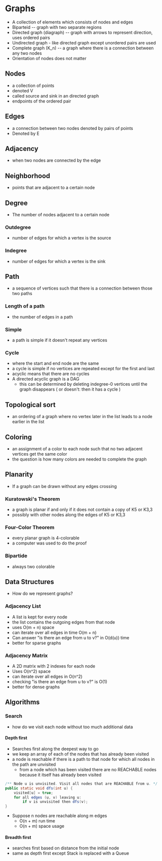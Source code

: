 # Graphs
+ A collection of elements which consists of nodes and edges
+ Biparteid -- graph with two separate regions
+ Directed graph (diagraph) -- graph with arrows to represent direction, uses ordered pairs
+ Undirected graph - like directed graph except unordered pairs are used
+ Complete graph (K\_n) -- a graph where there is a connection between any two nodes
+ Orientation of nodes does not matter

## Nodes
+ a collection of points 
+ denoted V
+ called source and sink in an directed graph
+ endpoints of the ordered pair

## Edges
+ a connection between two nodes denoted by pairs of points
+ Denoted by E

## Adjacency
+ when two nodes are connected by the edge

## Neighborhood
+ points that are adjacent to a certain node

## Degree
+ The number of nodes adjacent to a certain node

### Outdegree
+ number of edges for which a vertex is the source

### Indegree
+ number of edges for which a vertex is the sink

## Path
+ a sequence of vertices such that there is a connection between those two paths

### Length of a path
+ the number of edges in a path

### Simple
+ a path is simple if it doesn't repeat any vertices

### Cycle
+ where the start and end node are the same
+ a cycle is simple if no vertices are repeated except for the first and last
+ acyclic means that there are no cycles
+ A directed acyclic graph is a DAG
    + this can be determined by deleting indegree-0 vertices until the graph disappears ( or doesn't: then it has a cycle )

## Topological sort
+ an ordering of a graph where no vertex later in the list leads to a node earlier in the list

## Coloring
+ an assignment of a color to each node such that no two adjacent vertices get the same color
+ the question is how many colors are needed to complete the graph

## Planarity
+ If a graph can be drawn without any edges crossing

### Kuratowski's Theorem
+ a graph is planar if and only if it does not contain a copy of K5 or K3,3
+ possibly with other nodes along the edges of K5 or K3,3

### Four-Color Theorem
+ every planar graph is 4-colorable
+ a computer was used to do the proof

### Bipartide
+ always two colorable

## Data Structures
+ How do we represent graphs?

### Adjacency List
+ A list is kept for every node
+ the list contains the outgoing edges from that node
+ uses O(m + n) space
+ can iterate over all edges in time O(m + n)
+ Can answer "is there an edge from u to v?" in O(d(u)) time
+ better for sparse graphs

### Adjacency Matrix
+ A 2D matrix with 2 indexes for each node
+ Uses O(n^2) space
+ can iterate over all edges in O(n^2)
+ checking "is there an edge from u to v?" is O(1)
+ better for dense graphs

## Algorithms
### Search
+ how do we visit each node without too much additional data

#### Depth first 
+ Searches first along the deepest way to go
+ we keep an array of each of the nodes that has already been visited
+ a node is reachable if there is a path to that node for which all nodes in the path are unvisited
    + from a node which has been visited there are no REACHABLE nodes because it itself has already been visited

```java
/** Node u is unvisited. Visit all nodes that are REACHABLE from u. */
public static void dfs(int u) {
    visited[u] = true;
    for all edges (u, v) leaving u:
        if v is unvisited then dfs(v);
}
```

+ Suppose n nodes are reachable along m edges
    + O(n + m) run time
    + O(n + m) space usage

#### Breadth first
+ searches first based on distance from the initial node
+ same as depth first except Stack is replaced with a Queue
